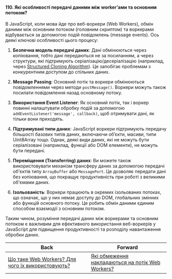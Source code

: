 #### 110. Які особливості передачі даними між worker’ами та основним потоком?

В JavaScript, коли мова йде про веб-воркери (Web Workers), обмін даними між основним потоком (головним скриптом) та воркерами відбувається за допомогою подій повідомлень (message events). Ось деякі ключові особливості цього процесу:

1. **Безпечна модель передачі даних**: Дані обмінюються через копіювання, тобто дані передаються не за посиланням, а через структури, які підтримують серіалізацію/десеріалізацію (наприклад, через [Structured Cloning Algorithm](https://developer.mozilla.org/uk/docs/Web/API/Web_Workers_API/Structured_clone_algorithm)). Це запобігає проблемам з конкурентним доступом до спільних даних.

2. **Message Passing**: Основний потік та воркери обмінюються повідомленнями через методи `postMessage()`. Воркери можуть також посилати повідомлення назад основному потоку.

3. **Використання Event Listener**: Як основний потік, так і воркер повинні налаштувати обробку подій за допомогою `addEventListener('message', callback)`, щоб отримувати дані, як тільки вони приходять.

4. **Підтримувані типи даних**: JavaScript воркери підтримують передачу більшості базових типів даних, включаючи об’єкти, масиви, типи Uint8Array тощо. Однак, деякі види даних, які не можуть бути серіалізовані (наприклад, функції або DOM елементи), не можуть бути передані.

5. **Переміщення (Transferring) даних**: Ви можете також використовувати механізм трансферу даних за допомогою передачі об'єктів типу `ArrayBuffer` або `MessagePort`. Це дозволяє передати дані без копіювання, що покращує продуктивність при роботі з великими об'ємами даних.

6. **Ізольованість**: Воркери працюють в окремих ізольованих потоках, що означає, що у них немає доступу до DOM, глобальних змінних або функцій основного потоку. Це робить обмін даними єдиним способом взаємодії з основним потоком.

Таким чином, розуміння передачі даних між воркерами та основним потоком є важливим для ефективного використання веб-воркерів у JavaScript для підвищення продуктивності та розподілу навантаження обробки даних.

| Back | Forward |
|---|---|
| [Що таке Web Workers? Для чого їх використовують?](/ua/middle/javascript/what-are-web-workers-what-are-they-used-for.md)  | [Які обмеження накладаються на потік Web Workers?](/ua/middle/javascript/what-are-the-limitations-placed-on-a-web-worker-stream.md) |